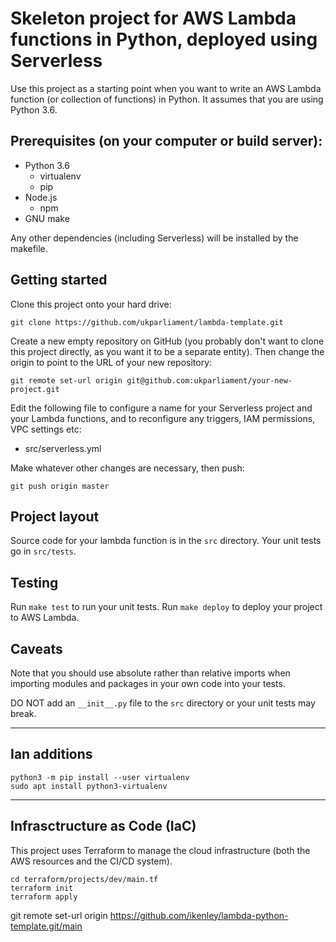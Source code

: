 Skeleton project for AWS Lambda functions in Python, deployed using Serverless
==============================================================================

Use this project as a starting point when you want to write an AWS Lambda
function (or collection of functions) in Python. It assumes that you are using
Python 3.6.

## Prerequisites (on your computer or build server):

 * Python 3.6
   * virtualenv
   * pip
 * Node.js
   * npm
 * GNU make

Any other dependencies (including Serverless) will be installed by the makefile.

## Getting started

Clone this project onto your hard drive:

    git clone https://github.com/ukparliament/lambda-template.git

Create a new empty repository on GitHub (you probably don't want to clone this
project directly, as you want it to be a separate entity). Then change the
origin to point to the URL of your new repository:

    git remote set-url origin git@github.com:ukparliament/your-new-project.git

Edit the following file to configure a name for your Serverless project and
your Lambda functions, and to reconfigure any triggers, IAM permissions, VPC
settings etc:

 * src/serverless.yml

Make whatever other changes are necessary, then push:

    git push origin master

## Project layout

Source code for your lambda function is in the `src` directory. Your unit tests
go in `src/tests`.

## Testing

Run `make test` to run your unit tests.
Run `make deploy` to deploy your project to AWS Lambda.

## Caveats

Note that you should use absolute rather than relative imports when importing
modules and packages in your own code into your tests.

DO NOT add an `__init__.py` file to the `src` directory or your unit tests may
break.

---

## Ian additions

```
python3 -m pip install --user virtualenv
sudo apt install python3-virtualenv
```

---

## Infrasctructure as Code (IaC)

This project uses Terraform to manage the cloud infrastructure (both the AWS resources and the CI/CD system).

```
cd terraform/projects/dev/main.tf
terraform init
terraform apply
```

git remote set-url origin https://github.com/ikenley/lambda-python-template.git/main